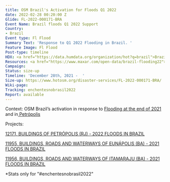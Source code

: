 ```yaml
---
title: OSM Brazil's Activation for Floods Q1 2022
date: 2022-02-28 00:20:00 Z
Glide: FL-2022-000171-BRA
Event Name: Brazil floods Q1 2022 Support
Country:
- Brazil
Event type: Fl Flood
Summary Text: 'Response to Q1 2022 Flooding in Brazil. '
Feature Image: Fl Flood
Post-type: timeline
HDX: <a href="https://data.humdata.org/organization/hot?q=brazil">Brazil</a>
Resources: <a href="https://www.maxar.com/open-data/brazil-flooding22">Maxar</a>
Campaign: 
Status: size-up
Timeline: 'December 28th, 2021 -  '
Size-up: https://www.hotosm.org/disaster-services/FL-2022-000171-BRA/
Wiki-page: 
Tracking: enchentesnobrasil2022
Report: available
---
```


Context: OSM Brazil’s activation in response to <a href="https://github.com/OSMBrasil/hotosm-tasking-manager/issues/11">Flooding at the end of 2021</a> and in<a href="https://github.com/OSMBrasil/hotosm-tasking-manager/issues/12"> Petrópolis</a>

Projects:

<a href="https://tasks.hotosm.org/projects/12171">12171, BUILDINGS OF PETRÓPOLIS (RJ) - 2022 FLOODS IN BRAZIL
</a>

<a href="https://tasks.hotosm.org/projects/11955">11955, 
BUILDINGS, ROADS AND WATERWAYS OF EUNÁPOLIS (BA) - 2021 FLOODS IN BRAZIL</a>

<a href="https://tasks.hotosm.org/projects/11956">11956, 
BUILDINGS, ROADS AND WATERWAYS OF ITAMARAJU (BA) - 2021 FLOODS IN BRAZIL</a>

*Stats only for "#enchentesnobrasil2022"